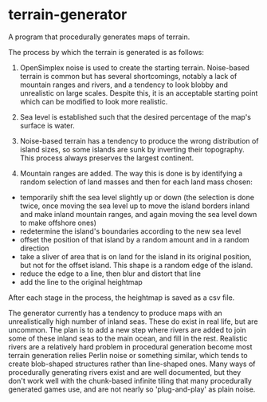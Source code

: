 # terrain-generator
A program that procedurally generates maps of terrain.

The process by which the terrain is generated is as follows:

1) OpenSimplex noise is used to create the starting terrain. Noise-based terrain is common but has several shortcomings, notably a lack of mountain ranges and rivers, and a tendency to look blobby and unrealistic on large scales. Despite this, it is an acceptable starting point which can be modified to look more realistic.

2) Sea level is established such that the desired percentage of the map's surface is water.

3) Noise-based terrain has a tendency to produce the wrong distribution of island sizes, so some islands are sunk by inverting their topography. This process always preserves the largest continent.

4) Mountain ranges are added. The way this is done is by identifying a random selection of land masses and then for each land mass chosen:
  - temporarily shift the sea level slightly up or down (the selection is done twice, once moving the sea level up to move the island borders inland and make inland mountain ranges, and again moving the sea level down to make offshore ones)
  - redetermine the island's boundaries according to the new sea level
  - offset the position of that island by a random amount and in a random direction
  - take a sliver of area that is on land for the island in its original position, but not for the offset island. This shape is a random edge of the island.
  - reduce the edge to a line, then blur and distort that line
  - add the line to the original heightmap

After each stage in the process, the heightmap is saved as a csv file.

The generator currently has a tendency to produce maps with an unrealistically high number of inland seas. These do exist in real life, but are uncommon. The plan is to add a new step where rivers are added to join some of these inland seas to the main ocean, and fill in the rest. Realistic rivers are a relatively hard problem in procedural generation become most terrain generation relies Perlin noise or something similar, which tends to create blob-shaped structures rather than line-shaped ones. Many ways of procedurally generating rivers exist and are well documented, but they don't work well with the chunk-based infinite tiling that many procedurally generated games use, and are not nearly so 'plug-and-play' as plain noise.
